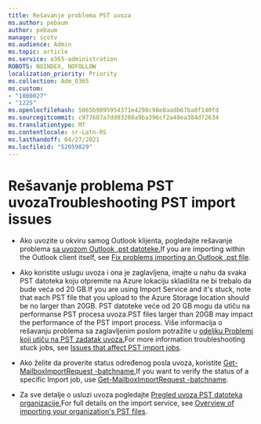```yaml
---
title: Rešavanje problema PST uvoza
ms.author: pebaum
author: pebaum
manager: scotv
ms.audience: Admin
ms.topic: article
ms.service: o365-administration
ROBOTS: NOINDEX, NOFOLLOW
localization_priority: Priority
ms.collection: Adm_O365
ms.custom:
- "1800027"
- "1225"
ms.openlocfilehash: 5065b9895954371e4298c98e8aadb67ba8f140fd
ms.sourcegitcommit: c977687a7dd03288a9ba396cf2a48ea384d72634
ms.translationtype: MT
ms.contentlocale: sr-Latn-RS
ms.lasthandoff: 04/27/2021
ms.locfileid: "52059829"
---
```

# <a name="troubleshooting-pst-import-issues"></a><span data-ttu-id="c4894-102">Rešavanje problema PST uvoza</span><span class="sxs-lookup"><span data-stu-id="c4894-102">Troubleshooting PST import issues</span></span>

- <span data-ttu-id="c4894-103">Ako uvozite u okviru samog Outlook klijenta, pogledajte rešavanje problema [sa uvozom Outlook .pst datoteke.](https://support.office.com/article/Fix-problems-importing-an-Outlook-pst-file-2d2e50dc-5c36-4ab2-ab50-f1be733b3d6e)</span><span class="sxs-lookup"><span data-stu-id="c4894-103">If you are importing within the Outlook client itself, see [Fix problems importing an Outlook .pst file](https://support.office.com/article/Fix-problems-importing-an-Outlook-pst-file-2d2e50dc-5c36-4ab2-ab50-f1be733b3d6e).</span></span>

- <span data-ttu-id="c4894-104">Ako koristite uslugu uvoza i ona je zaglavljena, imajte u nahu da svaka PST datoteka koju otpremite na Azure lokaciju skladišta ne bi trebalo da bude veća od 20 GB.</span><span class="sxs-lookup"><span data-stu-id="c4894-104">If you are using Import Service and it's stuck, note that each PST file that you upload to the Azure Storage location should be no larger than 20GB.</span></span> <span data-ttu-id="c4894-105">PST datoteke veće od 20 GB mogu da utiču na performanse PST procesa uvoza.</span><span class="sxs-lookup"><span data-stu-id="c4894-105">PST files larger than 20GB may impact the performance of the PST import process.</span></span> <span data-ttu-id="c4894-106">Više informacija o rešavanju problema sa zaglavljenim poslom potražite u [odeljku Problemi koji utiču na PST zadatak uvoza.](https://docs.microsoft.com/office365/troubleshoot/pst-import-service/issues-with-pst-import-job)</span><span class="sxs-lookup"><span data-stu-id="c4894-106">For more information troubleshooting stuck jobs, see [Issues that affect PST import jobs](https://docs.microsoft.com/office365/troubleshoot/pst-import-service/issues-with-pst-import-job).</span></span>

- <span data-ttu-id="c4894-107">Ako želite da proverite status određenog posla uvoza, koristite [Get-MailboxImportRequest -batchname.](https://docs.microsoft.com/powershell/module/exchange/mailboxes/get-mailboximportrequest)</span><span class="sxs-lookup"><span data-stu-id="c4894-107">If you want to verify the status of a specific Import job, use [Get-MailboxImportRequest -batchname](https://docs.microsoft.com/powershell/module/exchange/mailboxes/get-mailboximportrequest).</span></span>

- <span data-ttu-id="c4894-108">Za sve detalje o usluzi uvoza pogledajte [Pregled uvoza PST datoteka organizacije.](https://docs.microsoft.com/microsoft-365/compliance/importing-pst-files-to-office-365?view=o365-worldwide)</span><span class="sxs-lookup"><span data-stu-id="c4894-108">For full details on the import service, see [Overview of importing your organization's PST files](https://docs.microsoft.com/microsoft-365/compliance/importing-pst-files-to-office-365?view=o365-worldwide).</span></span>
